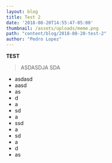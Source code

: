 ```yaml
---
layout: blog
title: Test 2
date: '2018-08-20T14:55:47-05:00'
thumbnail: /assets/uploads/meme.png
path: "content/blog/2018-08-20-test-2"
author: "Pedro Lopez"
---
```

**TEST**



> ASDASDJA SDA

* asdasd
* aasd
* as
* d
* a
* sd
* a
* ssd
* a
* sd
* a
* d
* as

